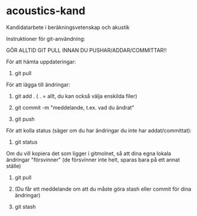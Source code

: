 # acoustics-kand
Kandidatarbete i beräkningsvetenskap och akustik


Instruktioner för git-användning:

GÖR ALLTID GIT PULL INNAN DU PUSHAR/ADDAR/COMMITTAR!!

För att hämta uppdateringar:

1. git pull

För att lägga till ändringar:

1. git add .     ( . = allt, du kan också välja enskilda filer)

2. git commit -m "meddelande, t.ex. vad du ändrat"

3. git push

För att kolla status (säger om du har ändringar du inte har addat/committat):

1. git status

Om du vill kopiera  det som ligger i gitmolnet, så att dina egna lokala ändringar "försvinner"
(de försvinner inte helt, sparas bara på ett annat ställe)

1. git pull

2. (Du får ett meddelande om att du måste göra stash eller commit för dina ändringar)

3. git stash 
